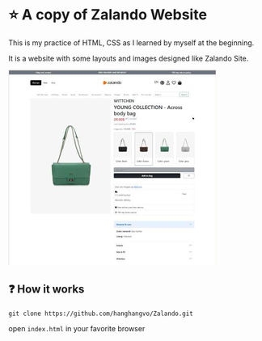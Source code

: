 # :star: A copy of Zalando Website

This is my practice of HTML, CSS as I learned by myself at the beginning. 

It is a website with some layouts and images designed like Zalando Site. 

![Zalando-image](image/zalando1.JPG)

## :question: How it works 
`git clone https://github.com/hanghangvo/Zalando.git`

open `index.html` in your favorite browser

